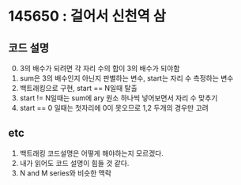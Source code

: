 # 145650 : 걸어서 신천역 삼

## 코드 설명
0. 3의 배수가 되려면 각 자리 수의 합이 3의 배수가 되야함
1. sum은 3의 배수인지 아닌지 판별하는 변수, start는 자리 수 측정하는 변수
2. 백트래킹으로 구현, start == N일때 탈출
3. start != N일때는 sum에 ary 원소 하나씩 넣어보면서 자리 수 맞추기
4. start == 0 일때는 첫자리에 0이 못오므로 1,2 두개의 경우만 고려


## etc
1. 백트래킹 코드설명은 어떻게 해야하는지 모르겠다.
2. 내가 읽어도 코드 설명이 힘들 것 같다.
3. N and M series와 비슷한 맥락
